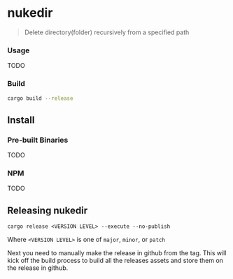 # nukedir

> Delete directory(folder) recursively from a specified path

### Usage

TODO


### Build

```sh
cargo build --release
```

## Install

### Pre-built Binaries
TODO

### NPM
TODO


## Releasing nukedir

```
cargo release <VERSION LEVEL> --execute --no-publish
```

Where `<VERSION LEVEL>` is one of `major`, `minor`, or `patch`

Next you need to manually make the release in github from the tag. This will kick off the build process
to build all the releases assets and store them on the release in github. 
